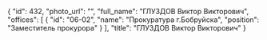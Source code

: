 {
    "id": 432,
    "photo_url": "",
    "full_name": "ГЛУЗДОВ Виктор Викторович",
    "offices": [
        {
            "id": "06-02",
            "name": "Прокуратура г.Бобруйска",
            "position": "Заместитель прокурора"
        }
    ],
    "title": "ГЛУЗДОВ Виктор Викторович"
}